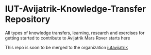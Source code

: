 # IUT-Avijatrik-Knowledge-Transfer Repository
All types of knowledge transfers, learning, research and exercises for getting started to contribute to Avijatrik Mars Rover starts here


This repo is soon to be merged to the organization [iutavijatrik](https://github.com/iutavijatrik)

